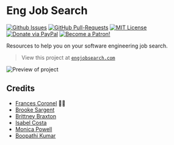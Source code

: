 # Eng Job Search

[![Github Issues](https://img.shields.io/github/issues/FrancesCoronel/hire-me.svg?style=flat-square)](https://github.com/FrancesCoronel/hire-me/issues) [![GitHub Pull-Requests](https://img.shields.io/github/issues-pr/FrancesCoronel/hire-me.svg?style=flat-square)](https://github.com/FrancesCoronel/hire-me/pulls) [![MIT License](https://img.shields.io/:license-mit-blue.svg?style=flat-square)](http://badges.mit-license.org) [![Donate via PayPal](https://img.shields.io/badge/Donate-PayPal-blue.svg?style=flat-square)](http://paypal.me/francescoronel) [![Become a Patron!](https://img.shields.io/badge/Patreon-Become%20a%20Patron!-orange.svg?style=flat-square)](https://www.patreon.com/francescoronel)

Resources to help you on your software engineering job search.

> View this project at [`engjobsearch.com`](https://engjobsearch.com)

![Preview of project](docs/_images/eng-job-search.png)

## Credits

- [Frances Coronel](http://francescoronel.com) 🍫🍓
- [Brooke Sargent](https://github.com/brookesargent)
- [Brittney Braxton](https://github.com/mintii)
- [Isabel Costa](https://github.com/isabelcosta)
- [Monica Powell](https://github.com/m0nica)
- [Boopathi Kumar](https://github.com/boopathikumar018)
